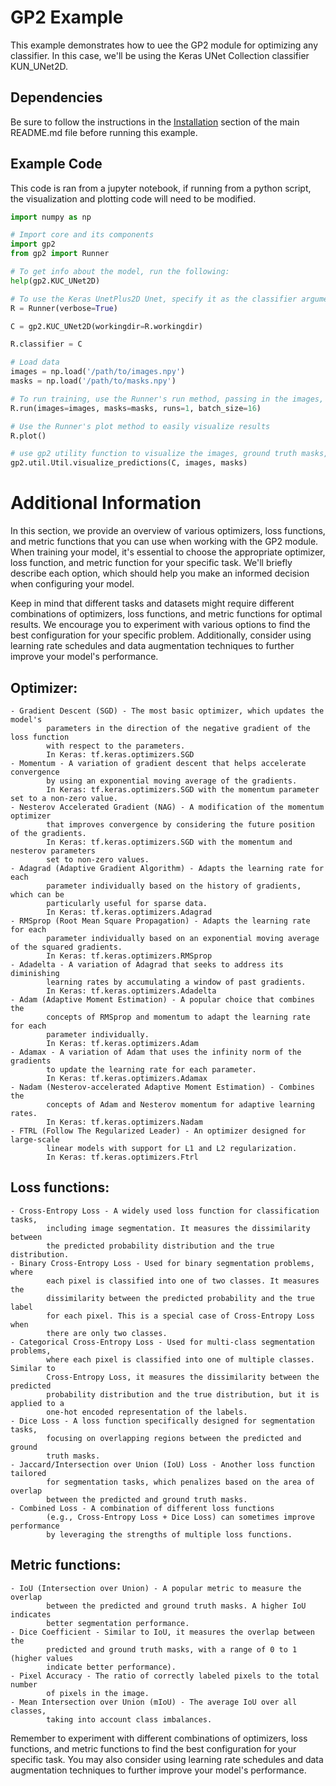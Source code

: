 # GP2 Example

This example demonstrates how to uee the GP2 module for optimizing any classifier. In this case, we'll be using the Keras UNet Collection classifier KUN_UNet2D.

## Dependencies

Be sure to follow the instructions in the [Installation](../README.md#Installation) section of the main README.md file before running this example.


## Example Code

This code is ran from a jupyter notebook, if running from a python script, the visualization and plotting code will need to be modified.

```python
import numpy as np

# Import core and its components
import gp2
from gp2 import Runner

# To get info about the model, run the following:
help(gp2.KUC_UNet2D)

# To use the Keras UnetPlus2D Unet, specify it as the classifier argument to the Runner instance when creating it:
R = Runner(verbose=True)

C = gp2.KUC_UNet2D(workingdir=R.workingdir)

R.classifier = C

# Load data
images = np.load('/path/to/images.npy')
masks = np.load('/path/to/masks.npy')

# To run training, use the Runner's run method, passing in the images, masks, weights, and the number of training loops to run for:
R.run(images=images, masks=masks, runs=1, batch_size=16)

# Use the Runner's plot method to easily visualize results
R.plot()

# use gp2 utility function to visualize the images, ground truth masks, and predicted masks
gp2.util.Util.visualize_predictions(C, images, masks)

```


# Additional Information
In this section, we provide an overview of various optimizers, loss functions, and metric functions that you can use when working with the GP2 module. When training your model, it's essential to choose the appropriate optimizer, loss function, and metric function for your specific task. We'll briefly describe each option, which should help you make an informed decision when configuring your model.

Keep in mind that different tasks and datasets might require different combinations of optimizers, loss functions, and metric functions for optimal results. We encourage you to experiment with various options to find the best configuration for your specific problem. Additionally, consider using learning rate schedules and data augmentation techniques to further improve your model's performance.
## Optimizer:
    - Gradient Descent (SGD) - The most basic optimizer, which updates the model's 
            parameters in the direction of the negative gradient of the loss function 
            with respect to the parameters.
            In Keras: tf.keras.optimizers.SGD
    - Momentum - A variation of gradient descent that helps accelerate convergence 
            by using an exponential moving average of the gradients.
            In Keras: tf.keras.optimizers.SGD with the momentum parameter set to a non-zero value.
    - Nesterov Accelerated Gradient (NAG) - A modification of the momentum optimizer 
            that improves convergence by considering the future position of the gradients.
            In Keras: tf.keras.optimizers.SGD with the momentum and nesterov parameters 
            set to non-zero values.
    - Adagrad (Adaptive Gradient Algorithm) - Adapts the learning rate for each 
            parameter individually based on the history of gradients, which can be 
            particularly useful for sparse data.
            In Keras: tf.keras.optimizers.Adagrad
    - RMSprop (Root Mean Square Propagation) - Adapts the learning rate for each 
            parameter individually based on an exponential moving average of the squared gradients.
            In Keras: tf.keras.optimizers.RMSprop
    - Adadelta - A variation of Adagrad that seeks to address its diminishing 
            learning rates by accumulating a window of past gradients.
            In Keras: tf.keras.optimizers.Adadelta
    - Adam (Adaptive Moment Estimation) - A popular choice that combines the 
            concepts of RMSprop and momentum to adapt the learning rate for each 
            parameter individually.
            In Keras: tf.keras.optimizers.Adam
    - Adamax - A variation of Adam that uses the infinity norm of the gradients 
            to update the learning rate for each parameter.
            In Keras: tf.keras.optimizers.Adamax
    - Nadam (Nesterov-accelerated Adaptive Moment Estimation) - Combines the 
            concepts of Adam and Nesterov momentum for adaptive learning rates.
            In Keras: tf.keras.optimizers.Nadam
    - FTRL (Follow The Regularized Leader) - An optimizer designed for large-scale 
            linear models with support for L1 and L2 regularization.
            In Keras: tf.keras.optimizers.Ftrl

## Loss functions:
    - Cross-Entropy Loss - A widely used loss function for classification tasks, 
            including image segmentation. It measures the dissimilarity between 
            the predicted probability distribution and the true distribution.
    - Binary Cross-Entropy Loss - Used for binary segmentation problems, where 
            each pixel is classified into one of two classes. It measures the 
            dissimilarity between the predicted probability and the true label 
            for each pixel. This is a special case of Cross-Entropy Loss when 
            there are only two classes.
    - Categorical Cross-Entropy Loss - Used for multi-class segmentation problems, 
            where each pixel is classified into one of multiple classes. Similar to 
            Cross-Entropy Loss, it measures the dissimilarity between the predicted 
            probability distribution and the true distribution, but it is applied to a 
            one-hot encoded representation of the labels.
    - Dice Loss - A loss function specifically designed for segmentation tasks,
            focusing on overlapping regions between the predicted and ground 
            truth masks.
    - Jaccard/Intersection over Union (IoU) Loss - Another loss function tailored 
            for segmentation tasks, which penalizes based on the area of overlap 
            between the predicted and ground truth masks.
    - Combined Loss - A combination of different loss functions 
            (e.g., Cross-Entropy Loss + Dice Loss) can sometimes improve performance 
            by leveraging the strengths of multiple loss functions.

## Metric functions:
    - IoU (Intersection over Union) - A popular metric to measure the overlap 
            between the predicted and ground truth masks. A higher IoU indicates 
            better segmentation performance.
    - Dice Coefficient - Similar to IoU, it measures the overlap between the 
            predicted and ground truth masks, with a range of 0 to 1 (higher values 
            indicate better performance).
    - Pixel Accuracy - The ratio of correctly labeled pixels to the total number 
            of pixels in the image.
    - Mean Intersection over Union (mIoU) - The average IoU over all classes, 
            taking into account class imbalances.

Remember to experiment with different combinations of optimizers, loss functions, 
and metric functions to find the best configuration for your specific task. 
You may also consider using learning rate schedules and data augmentation techniques 
to further improve your model's performance.

